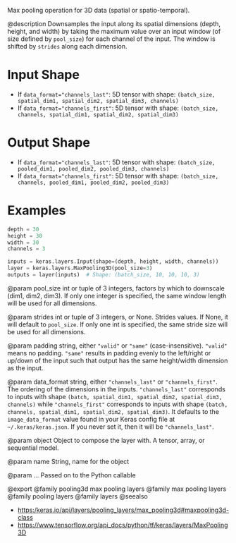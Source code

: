 Max pooling operation for 3D data (spatial or spatio-temporal).

@description
Downsamples the input along its spatial dimensions (depth, height, and
width) by taking the maximum value over an input window (of size defined by
`pool_size`) for each channel of the input. The window is shifted by
`strides` along each dimension.

# Input Shape
- If `data_format="channels_last"`:
    5D tensor with shape:
    `(batch_size, spatial_dim1, spatial_dim2, spatial_dim3, channels)`
- If `data_format="channels_first"`:
    5D tensor with shape:
    `(batch_size, channels, spatial_dim1, spatial_dim2, spatial_dim3)`

# Output Shape
- If `data_format="channels_last"`:
    5D tensor with shape:
    `(batch_size, pooled_dim1, pooled_dim2, pooled_dim3, channels)`
- If `data_format="channels_first"`:
    5D tensor with shape:
    `(batch_size, channels, pooled_dim1, pooled_dim2, pooled_dim3)`

# Examples
```python
depth = 30
height = 30
width = 30
channels = 3

inputs = keras.layers.Input(shape=(depth, height, width, channels))
layer = keras.layers.MaxPooling3D(pool_size=3)
outputs = layer(inputs)  # Shape: (batch_size, 10, 10, 10, 3)
```

@param pool_size
int or tuple of 3 integers, factors by which to downscale
(dim1, dim2, dim3). If only one integer is specified, the same
window length will be used for all dimensions.

@param strides
int or tuple of 3 integers, or None. Strides values. If None,
it will default to `pool_size`. If only one int is specified, the
same stride size will be used for all dimensions.

@param padding
string, either `"valid"` or `"same"` (case-insensitive).
`"valid"` means no padding. `"same"` results in padding evenly to
the left/right or up/down of the input such that output has the same
height/width dimension as the input.

@param data_format
string, either `"channels_last"` or `"channels_first"`.
The ordering of the dimensions in the inputs. `"channels_last"`
corresponds to inputs with shape
`(batch, spatial_dim1, spatial_dim2, spatial_dim3, channels)` while
`"channels_first"` corresponds to inputs with shape
`(batch, channels, spatial_dim1, spatial_dim2, spatial_dim3)`.
It defaults to the `image_data_format` value found in your Keras
config file at `~/.keras/keras.json`. If you never set it, then it
will be `"channels_last"`.

@param object
Object to compose the layer with. A tensor, array, or sequential model.

@param name
String, name for the object

@param ...
Passed on to the Python callable

@export
@family pooling3d max pooling layers
@family max pooling layers
@family pooling layers
@family layers
@seealso
+ <https:/keras.io/api/layers/pooling_layers/max_pooling3d#maxpooling3d-class>
+ <https://www.tensorflow.org/api_docs/python/tf/keras/layers/MaxPooling3D>
